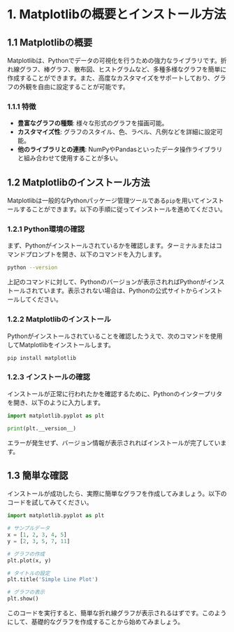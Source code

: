 # 1. Matplotlibの概要とインストール方法

## 1.1 Matplotlibの概要

Matplotlibは、Pythonでデータの可視化を行うための強力なライブラリです。折れ線グラフ、棒グラフ、散布図、ヒストグラムなど、多種多様なグラフを簡単に作成することができます。また、高度なカスタマイズをサポートしており、グラフの外観を自由に設定することが可能です。

### 1.1.1 特徴

- **豊富なグラフの種類**: 様々な形式のグラフを描画可能。
- **カスタマイズ性**: グラフのスタイル、色、ラベル、凡例などを詳細に設定可能。
- **他のライブラリとの連携**: NumPyやPandasといったデータ操作ライブラリと組み合わせて使用することが多い。

## 1.2 Matplotlibのインストール方法

Matplotlibは一般的なPythonパッケージ管理ツールである`pip`を用いてインストールすることができます。以下の手順に従ってインストールを進めてください。

### 1.2.1 Python環境の確認

まず、Pythonがインストールされているかを確認します。ターミナルまたはコマンドプロンプトを開き、以下のコマンドを入力します。

```bash
python --version
```

上記のコマンドに対して、Pythonのバージョンが表示されればPythonがインストールされています。表示されない場合は、Pythonの公式サイトからインストールしてください。

### 1.2.2 Matplotlibのインストール

Pythonがインストールされていることを確認したうえで、次のコマンドを使用してMatplotlibをインストールします。

```bash
pip install matplotlib
```

### 1.2.3 インストールの確認

インストールが正常に行われたかを確認するために、Pythonのインタープリタを開き、以下のように入力します。

```python
import matplotlib.pyplot as plt

print(plt.__version__)
```

エラーが発生せず、バージョン情報が表示されればインストールが完了しています。

## 1.3 簡単な確認

インストールが成功したら、実際に簡単なグラフを作成してみましょう。以下のコードを試してみてください。

```python
import matplotlib.pyplot as plt

# サンプルデータ
x = [1, 2, 3, 4, 5]
y = [2, 3, 5, 7, 11]

# グラフの作成
plt.plot(x, y)

# タイトルの設定
plt.title('Simple Line Plot')

# グラフの表示
plt.show()
```

このコードを実行すると、簡単な折れ線グラフが表示されるはずです。このようにして、基礎的なグラフを作成することから始めてみましょう。